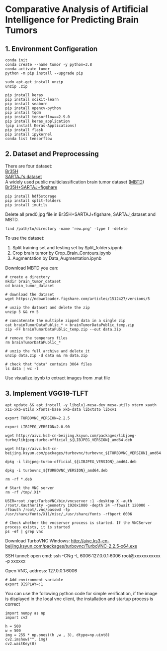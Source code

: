 # Comparative Analysis of Artificial Intelligence for Predicting Brain Tumors

## 1. Environment Configeration

```
conda init
conda create --name tumor -y python=3.8
conda activate tumor
python -m pip install --upgrade pip
```

```
sudo apt-get install unzip
unzip .zip
```

```
pip install keras
pip install scikit-learn
pip install seaborn
pip install opencv-python
pip install tqdm
pip install tensorflow==2.9.0
pip install keras_application
(pip install Keras-Applications)
pip install flask
pip install ipykernel
conda list tensorflow
```

## 2. Dataset and Preprocessing

There are four dataset:  
[Br35H](https://www.kaggle.com/datasets/ahmedhamada0/brain-tumor-detection?select=no)  
[SARTAJ's dataset](https://www.kaggle.com/datasets/sartajbhuvaji/brain-tumor-classification-mri)  
A widely used public multiclassification brain tumor dataset ([MBTD](https://figshare.com/articles/dataset/brain_tumor_dataset/1512427))   
[Br35H+SARTAJ+figshare](https://www.kaggle.com/datasets/masoudnickparvar/brain-tumor-mri-dataset)  

```
pip install hdf5storage
pip install split-folders
pip install imutils
```

Delete all pred0.jpg file in Br35H+SARTAJ+figshare, SARTAJ_dataset and MBTD.

```
find /path/to/directory -name 'rew.png' -type f -delete
```

To use the dataset:
1. Split training set and testing set by Split_folders.ipynb
2. Crop brain tumor by Crop_Brain_Contours.ipynb
3. Augmentation by Data_Augmentation.ipynb 

Download MBTD you can:
```
# create a directory
mkdir brain_tumor_dataset
cd brain_tumor_dataset

# download the dataset
wget https://ndownloader.figshare.com/articles/1512427/versions/5

# unzip the dataset and delete the zip
unzip 5 && rm 5

# concatenate the multiple zipped data in a single zip
cat brainTumorDataPublic_* > brainTumorDataPublic_temp.zip
zip -FF brainTumorDataPublic_temp.zip --out data.zip

# remove the temporary files
rm brainTumorDataPublic_*

# unzip the full archive and delete it 
unzip data.zip -d data && rm data.zip

# check that "data" contains 3064 files
ls data | wc -l
```

Use visualize.ipynb to extract images from .mat file 

## 3. Implement VGG19-TLFT

```
apt update && apt install -y libglu1-mesa-dev mesa-utils xterm xauth x11-xkb-utils xfonts-base xkb-data libxtst6 libxv1

export TURBOVNC_VERSION=2.2.5

export LIBJPEG_VERSION=2.0.90

wget http://aivc.ks3-cn-beijing.ksyun.com/packages/libjpeg-turbo/libjpeg-turbo-official_${LIBJPEG_VERSION}_amd64.deb

wget http://aivc.ks3-cn-beijing.ksyun.com/packages/turbovnc/turbovnc_${TURBOVNC_VERSION}_amd64.deb

dpkg -i libjpeg-turbo-official_${LIBJPEG_VERSION}_amd64.deb

dpkg -i turbovnc_${TURBOVNC_VERSION}_amd64.deb

rm -rf *.deb
```

```
# Start the VNC server
rm -rf /tmp/.X1*
```

```
USER=root /opt/TurboVNC/bin/vncserver :1 -desktop X -auth /root/.Xauthority -geometry 1920x1080 -depth 24 -rfbwait 120000 -rfbauth /root/.vnc/passwd -fp /usr/share/fonts/X11/misc/,/usr/share/fonts -rfbport 6006
```

```
# Check whether the vncserver process is started. If the VNCServer process exists, it is started
ps -ef | grep vnc
```

Download TurboVNC
Windows: http://aivc.ks3-cn-beijing.ksyun.com/packages/turbovnc/TurboVNC-2.2.5-x64.exe

SSH tunnel: open cmd: ssh -CNg -L 6006:127.0.0.1:6006 root@xxxxxxxxxxx -p xxxxxx

Open VNC, address: 127.0.0.1:6006

```
# Add environment variable
export DISPLAY=:1
```

You can use the following python code for simple verification, if the image is displayed in the local vnc client, the installation and startup process is correct
```
import numpy as np
import cv2

h = 500
w = 500
img = 255 * np.ones((h ,w , 3), dtype=np.uint8)
cv2.imshow("", img)
cv2.waitKey(0)
```
